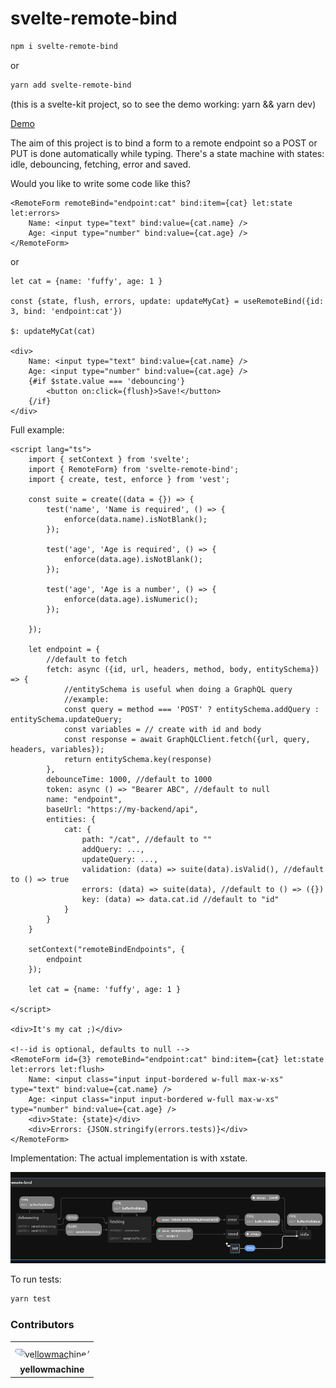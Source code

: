 # svelte-remote-bind

```bash
npm i svelte-remote-bind
```

or

```bash
yarn add svelte-remote-bind
```

(this is a svelte-kit project, so to see the demo working: yarn && yarn dev)

[Demo](https://svelte-remote-bind.surge.sh)

The aim of this project is to bind a form to a remote endpoint so a POST or PUT is done automatically while typing. There's a state machine with states: idle, debouncing, fetching, error and saved.

Would you like to write some code like this?

```svelte
<RemoteForm remoteBind="endpoint:cat" bind:item={cat} let:state let:errors>
    Name: <input type="text" bind:value={cat.name} />
    Age: <input type="number" bind:value={cat.age} />
</RemoteForm>
```

or

```svelte
let cat = {name: 'fuffy', age: 1 } 

const {state, flush, errors, update: updateMyCat} = useRemoteBind({id: 3, bind: 'endpoint:cat'})

$: updateMyCat(cat)

<div>
    Name: <input type="text" bind:value={cat.name} />
    Age: <input type="number" bind:value={cat.age} />
    {#if $state.value === 'debouncing'}
        <button on:click={flush}>Save!</button>
    {/if}
</div>
```


Full example:

```svelte
<script lang="ts">
    import { setContext } from 'svelte';
    import { RemoteForm} from 'svelte-remote-bind';
    import { create, test, enforce } from 'vest';

    const suite = create((data = {}) => {
        test('name', 'Name is required', () => {
            enforce(data.name).isNotBlank();
        });

        test('age', 'Age is required', () => {
            enforce(data.age).isNotBlank();
        });

        test('age', 'Age is a number', () => {
            enforce(data.age).isNumeric();
        });

    });

    let endpoint = {
        //default to fetch
        fetch: async ({id, url, headers, method, body, entitySchema}) => {
            //entitySchema is useful when doing a GraphQL query 
            //example:
            const query = method === 'POST' ? entitySchema.addQuery : entitySchema.updateQuery;
            const variables = // create with id and body
            const response = await GraphQLClient.fetch({url, query, headers, variables});
            return entitySchema.key(response)
        },
        debounceTime: 1000, //default to 1000
        token: async () => "Bearer ABC", //default to null
        name: "endpoint",
        baseUrl: "https://my-backend/api",
        entities: {
            cat: {
                path: "/cat", //default to ""
                addQuery: ...,
                updateQuery: ...,
                validation: (data) => suite(data).isValid(), //default to () => true
                errors: (data) => suite(data), //default to () => ({})
                key: (data) => data.cat.id //default to "id"
            }
        }
    }

    setContext("remoteBindEndpoints", {
        endpoint
    });

    let cat = {name: 'fuffy', age: 1 } 

</script>

<div>It's my cat ;)</div>

<!--id is optional, defaults to null -->
<RemoteForm id={3} remoteBind="endpoint:cat" bind:item={cat} let:state let:errors let:flush>
    Name: <input class="input input-bordered w-full max-w-xs" type="text" bind:value={cat.name} />
    Age: <input class="input input-bordered w-full max-w-xs" type="number" bind:value={cat.age} />
    <div>State: {state}</div>
    <div>Errors: {JSON.stringify(errors.tests)}</div>
</RemoteForm>
```

Implementation: The actual implementation is with xstate.

![state machine](./machine.png)

To run tests:

```bash
yarn test
```

### Contributors

<table>
<tr>
    <td align="center" style="word-wrap: break-word; width: 150.0; height: 150.0">
        <a href=https://github.com/yellowmachine>
            <img src=https://avatars.githubusercontent.com/u/107049630?v=4 width="100;"  style="border-radius:50%;align-items:center;justify-content:center;overflow:hidden;padding-top:10px" alt=yellowmachine/>
            <br />
            <sub style="font-size:14px"><b>yellowmachine</b></sub>
        </a>
    </td>
</tr>
</table>

